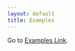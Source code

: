 ```yaml
---
layout: default
title: Examples
---
```


Go to [Examples Link](https://github.com/admb-project/examples).

